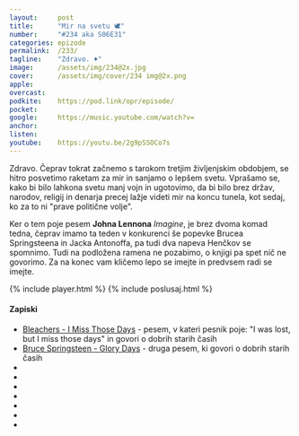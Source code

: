 ```yaml
---
layout: 	post
title:  	"Mir na svetu 🕊️"
number: 	"#234 aka S06E31"
categories:	epizode
permalink:	/233/
tagline: 	"Zdravo. ♦️"
image:		/assets/img/234@2x.jpg
cover:		/assets/img/cover/234 img@2x.png
apple:		
overcast:	
podkite:	https://pod.link/opr/episode/
pocket:		
google:		https://music.youtube.com/watch?v=
anchor:		
listen:		
youtube:	https://youtu.be/2g9pSSOCo7s
---
```


Zdravo. Čeprav tokrat začnemo s tarokom tretjim življenjskim obdobjem, se hitro posvetimo raketam za mir in sanjamo o lepšem svetu. Vprašamo se, kako bi bilo lahkona svetu manj vojn in ugotovimo, da bi bilo brez držav, narodov, religij in denarja precej lažje videti mir na koncu tunela, kot sedaj, ko za to ni "prave politične volje". 

Ker o tem poje pesem **Johna Lennona** *Imagine*, je brez dvoma komad tedna, čeprav imamo ta teden v konkurenci še popevke Brucea Springsteena in Jacka Antonoffa, pa tudi dva napeva Henčkov se spomnimo. Tudi na podložena ramena ne pozabimo, o knjigi pa spet nič ne govorimo. Za na konec vam kličemo lepo se imejte in predvsem radi se imejte. 

{% include player.html %}
{% include poslusaj.html %}

<!--break-->

#### Zapiski

- [Bleachers - I Miss Those Days](https://www.youtube.com/watch?v=qQy12GH1Fl4) - pesem, v kateri pesnik poje: "I was lost, but I miss those days" in govori o dobrih starih časih 
- [Bruce Springsteen - Glory Days](https://www.youtube.com/watch?v=6vQpW9XRiyM) - druga pesem, ki govori o dobrih starih časih
- []()
- []()
- []()
- []()
- []()
- []()
- []()